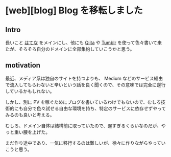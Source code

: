 # [web][blog] Blog を移転しました

## Intro

長いこと [はてな](http://jxck.hatenablog.com/) をメインにし、他にも [Qiita](http://qiita.com/jxck_) や [Tumblr](http://jxck.tumblr.com/) を使って色々書いて来たが、そろそろ自分のドメインに全部集約していこうかと思う。


## motivation

最近、メディア系は独自のサイトを持つよりも、 Medium などのサービス経由で流入してもらわないと辛いという話を良く聞くので、その意味では完全に逆行しているかもしれない。

しかし、別に PV を稼ぐためにブログを書いているわけでもないので、むしろ技術的にも自分で色々試せる自由な環境を持ち、特定のサービスに依存せずやってみるのも良いと考える。

むしろ、ドメイン自体は結構前に取っていたので、遅すぎるくらいなのだが、やっと重い腰を上げた。

まだ作り途中であり、一気に移行するのは難しいが、徐々に作りながらやっていこうと思う。
